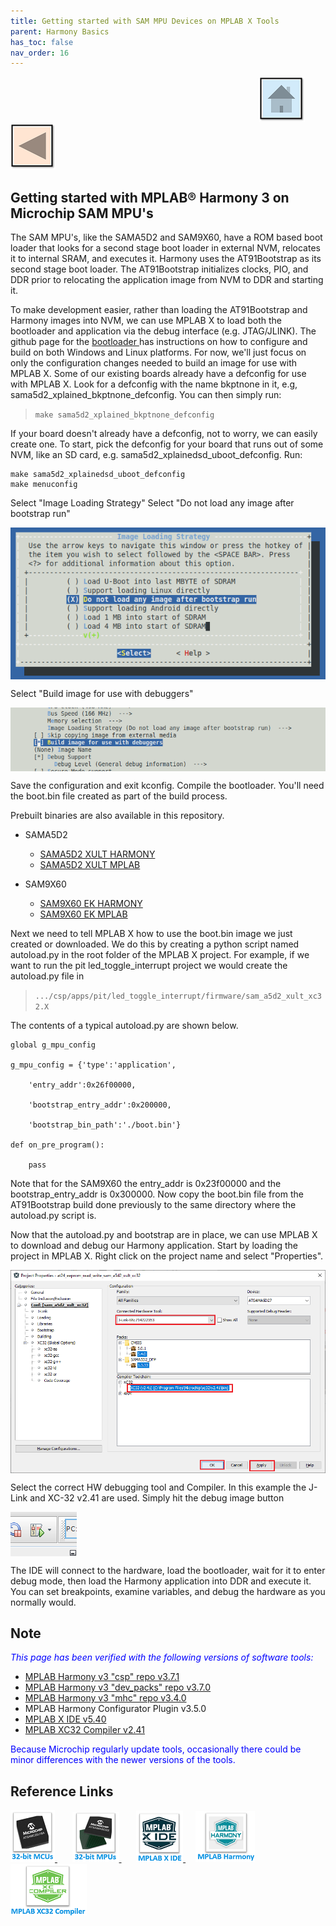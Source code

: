 ```yaml
---
title: Getting started with SAM MPU Devices on MPLAB X Tools
parent: Harmony Basics
has_toc: false
nav_order: 16
---
```


&nbsp;&nbsp;&nbsp;&nbsp;&nbsp;&nbsp;&nbsp;&nbsp;&nbsp;&nbsp;&nbsp;&nbsp;&nbsp;&nbsp;&nbsp;&nbsp;&nbsp;&nbsp;&nbsp;&nbsp;&nbsp;&nbsp;&nbsp;&nbsp;&nbsp;&nbsp;&nbsp;&nbsp; &nbsp;&nbsp;&nbsp;&nbsp;&nbsp;&nbsp;&nbsp;&nbsp;&nbsp;&nbsp;&nbsp;&nbsp;&nbsp;&nbsp;&nbsp;&nbsp;&nbsp;&nbsp;&nbsp;&nbsp;&nbsp;&nbsp;&nbsp;&nbsp;&nbsp;&nbsp;&nbsp;&nbsp;&nbsp;&nbsp;&nbsp;&nbsp;&nbsp;&nbsp;&nbsp;&nbsp;&nbsp;&nbsp;&nbsp;&nbsp;&nbsp;&nbsp;&nbsp;&nbsp;&nbsp;&nbsp;&nbsp;&nbsp;&nbsp;&nbsp;&nbsp;&nbsp;&nbsp;&nbsp;&nbsp;&nbsp;&nbsp;&nbsp;&nbsp;&nbsp;&nbsp;&nbsp;&nbsp;&nbsp;&nbsp;&nbsp;&nbsp;&nbsp;&nbsp;&nbsp;&nbsp;&nbsp;[<img src="../../r_images/quick_home.png" title="Home">](../../../readme.md) [<img src="../../r_images/quick_back.png"  title="Back">](../readme.md)
## Getting started with MPLAB® Harmony 3 on Microchip SAM MPU's

The SAM MPU's, like the SAMA5D2 and SAM9X60, have a ROM based boot loader that
looks for a second stage boot loader in external NVM, relocates it to internal
SRAM, and executes it. Harmony uses the AT91Bootstrap as its second stage boot
loader. The AT91Bootstrap initializes clocks, PIO, and DDR prior to relocating
the application image from NVM to DDR and starting it.

To make development easier, rather than loading the AT91Bootstrap and Harmony
images into NVM, we can use MPLAB X to load both the bootloader and application
via the debug interface (e.g. JTAG/JLINK).  The github page for the <a href="https://github.com/linux4sam/at91bootstrap" target="_blank">bootloader </a> has instructions on how
to configure and build on both Windows and Linux platforms.  For now, we'll just 
focus on only the configuration changes needed to build an image for use with MPLAB X.
Some of our existing boards already have a defconfig for use with MPLAB X.  Look
for a defconfig with the name bkptnone in it, e.g, sama5d2\_xplained\_bkptnone\_defconfig.
You can then simply run:
>`make sama5d2_xplained_bkptnone_defconfig`

If your board doesn't already have a defconfig, not to worry, we can easily
create one.  To start, pick the defconfig for your board that runs out of some
NVM, like an SD card, e.g. sama5d2\_xplainedsd\_uboot\_defconfig.  Run:

```
make sama5d2_xplainedsd_uboot_defconfig
make menuconfig
```

Select "Image Loading Strategy"
Select "Do not load any image after bootstrap run"

<img src = "images/no_load.png" align="middle">  

Select "Build image for use with debuggers"

<img src = "images/debuggers.png" align="middle"> 

Save the configuration and exit kconfig.  Compile the bootloader.  You'll need
the boot.bin file created as part of the build process.

Prebuilt binaries are also available in this repository.
* SAMA5D2
    * <a href="https://github.com/Microchip-MPLAB-Harmony/csp/wiki/binaries/sama5d2/xplained/sdcard/boot.bin" target="_blank">SAMA5D2 XULT HARMONY</a> 
    * <a href="https://github.com/Microchip-MPLAB-Harmony/csp/wiki/binaries/sama5d2/xplained/mplab/boot.bin" target="_blank">SAMA5D2 XULT MPLAB</a> 
    
* SAM9X60
    * <a href="https://github.com/Microchip-MPLAB-Harmony/csp/wiki/binaries/sam9x60/ek/sdcard/boot.bin" target="_blank">SAM9X60 EK HARMONY</a> 
    * <a href="https://github.com/Microchip-MPLAB-Harmony/csp/wiki/binaries/sam9x60/ek/mplab/boot.bin" target="_blank">SAM9X60 EK MPLAB</a>     

Next we need to tell MPLAB X how to use the boot.bin image we just created or
downloaded.  We do this by creating a python script named autoload.py in the
root folder of the MPLAB X project.  For example, if we want to run the pit
led\_toggle\_interrupt project we would create the autoload.py file in

>`.../csp/apps/pit/led_toggle_interrupt/firmware/sam_a5d2_xult_xc32.X`

The contents of a typical autoload.py are shown below.

```
global g_mpu_config

g_mpu_config = {'type':'application',

    'entry_addr':0x26f00000,

    'bootstrap_entry_addr':0x200000,

    'bootstrap_bin_path':'./boot.bin'}

def on_pre_program():

    pass
```
Note that for the SAM9X60 the entry\_addr is 0x23f00000 and the
bootstrap\_entry\_addr is 0x300000.
Now copy the boot.bin file from the AT91Bootstrap build done previously to the
same directory where the autoload.py script is.

Now that the autoload.py and bootstrap are in place, we can use MPLAB X to
download and debug our Harmony application.  Start by loading the project in
MPLAB X. Right click on the project name and select "Properties".

<img src = "images/properties.png" align="middle"> 

Select the correct HW debugging tool and Compiler.  In this example the J-Link
and XC-32 v2.41 are used.  Simply hit the debug image button

<img src = "images/debug_image.png" align="middle"> 

The IDE will connect to the hardware, load the bootloader, wait for it to enter
debug mode, then load the Harmony application into DDR and execute it.  You can
set breakpoints, examine variables, and debug the hardware as you normally
would.

## Note
<span style="color:blue"> *This page has been verified with the following versions of software tools:*</span>  

 - [MPLAB Harmony v3 "csp" repo v3.7.1](https://github.com/Microchip-MPLAB-Harmony/csp/releases/tag/v3.7.1)
 - [MPLAB Harmony v3 "dev_packs" repo v3.7.0](https://github.com/Microchip-MPLAB-Harmony/dev_packs/releases/tag/v3.7.0)
 - [MPLAB Harmony v3 "mhc" repo v3.4.0](https://github.com/Microchip-MPLAB-Harmony/mhc/releases/tag/v3.4.0)
 - MPLAB Harmony Configurator Plugin v3.5.0
 - [MPLAB X IDE v5.40](https://www.microchip.com/mplab/mplab-x-ide)
 - [MPLAB XC32 Compiler v2.41](https://www.microchip.com/mplab/compilers)

<span style="color:blue"> Because Microchip regularly update tools, occasionally there could be minor differences with the newer versions of the tools. </span>  


## Reference Links
[<a href="https://www.microchip.com/design-centers/32-bit" target="_blank"> <img src="../../r_images/32_bit_mcus.png"> </a>]()  &nbsp; &nbsp; &nbsp; [<a href="https://www.microchip.com/design-centers/32-bit-mpus" target="_blank"> <img src="../../r_images/32_bit_mpus.png"> </a>]()  &nbsp; &nbsp; &nbsp; [<a href="https://www.microchip.com/mplab/mplab-x-ide" target="_blank"> <img src="../../r_images/mplab_x_ide.png"> </a>]()  &nbsp; &nbsp; [<a href="https://www.microchip.com/mplab/mplab-harmony" target="_blank"> <img src="../../r_images/mplab_harmony.png"> </a>]() [<a href="https://www.microchip.com/mplab/compilers" target="_blank"> <img src="../../r_images/mplab_compiler.png"> </a>]()  
